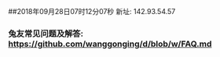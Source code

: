 ##2018年09月28日07时12分07秒 新址: 142.93.54.57
### 兔友常见问题及解答: https://github.com/wanggonging/d/blob/w/FAQ.md
